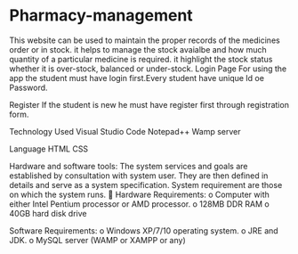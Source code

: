 # Pharmacy-management
This website can be used to maintain the proper records of the medicines order or in stock. it helps to manage the stock avaialbe and how much quantity of a particular medicine is required.
it highlight the stock status whether it is over-stock, balanced or under-stock.
Login Page
For using the app the student must have login first.Every student have unique Id oe Password.

Register
If the student is new he must have register first through registration form.

Technology Used
Visual Studio Code Notepad++ Wamp server

Language
HTML CSS

Hardware and software tools:
The system services and goals are established by consultation with system user. They are then defined in details and serve as a system specification. System requirement are those on which the system runs.  Hardware Requirements: o Computer with either Intel Pentium processor or AMD processor. o 128MB DDR RAM o 40GB hard disk drive

Software Requirements:
o Windows XP/7/10 operating system. o JRE and JDK. o MySQL server (WAMP or XAMPP or any)
